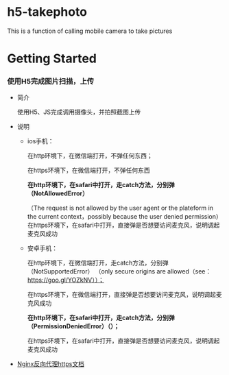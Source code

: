# h5-takephoto
This is a function of calling mobile camera to take pictures
# Getting Started

### 使用H5完成图片扫描，上传

* 简介

    使用H5、JS完成调用摄像头，并拍照截图上传

* 说明

    - ios手机：
        
        在http环境下，在微信端打开，不弹任何东西；
        
        在https环境下，在微信端打开，不弹任何东西
        
        **在http环境下，在safari中打开，走catch方法，分别弹（NotAllowedError）**
        
        （The request is not allowed by the user agent or the plateform in the current context，possibly because the user denied permission）
        在https环境下，在safari中打开，直接弹是否想要访问麦克风，说明调起麦克风成功
        
    - 安卓手机： 
    
         在http环境下，在微信端打开，走catch方法，分别弹（NotSupportedError）
          （only secure origins are allowed（see： https://goo.gl/YOZkNV））；
          
         在https环境下，在微信端打开，直接弹是否想要访问麦克风，说明调起麦克风成功
         
         **在http环境下，在safari中打开，走catch方法，分别弹（PermissionDeniedError）（）；**
         
         在https环境下，在safari中打开，直接弹是否想要访问麦克风，说明调起麦克风成功

* [Nginx反向代理https文档](https://github.com/MrWangTao/docs/blob/master/nginx.org)



